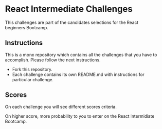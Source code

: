 # React Intermediate Challenges
This challenges are part of the candidates selections for the React beginners Bootcamp.

## Instructions
This is a mono repository which contains all the challenges that you have to accomplish. Please follow the next instructions.

- Fork this repository.
- Each challenge contains its own README.md with instructions for particular challenge.

## Scores

On each challenge you will see different scores criteria.

On higher score, more probability to you to enter on the React Intermidiate Bootcamp.

